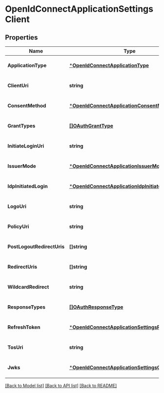# OpenIdConnectApplicationSettingsClient

## Properties
Name | Type | Description | Notes
------------ | ------------- | ------------- | -------------
**ApplicationType** | [***OpenIdConnectApplicationType**](OpenIdConnectApplicationType.md) |  | [optional] [default to null]
**ClientUri** | **string** |  | [optional] [default to null]
**ConsentMethod** | [***OpenIdConnectApplicationConsentMethod**](OpenIdConnectApplicationConsentMethod.md) |  | [optional] [default to null]
**GrantTypes** | [**[]OAuthGrantType**](OAuthGrantType.md) |  | [optional] [default to null]
**InitiateLoginUri** | **string** |  | [optional] [default to null]
**IssuerMode** | [***OpenIdConnectApplicationIssuerMode**](OpenIdConnectApplicationIssuerMode.md) |  | [optional] [default to null]
**IdpInitiatedLogin** | [***OpenIdConnectApplicationIdpInitiatedLogin**](OpenIdConnectApplicationIdpInitiatedLogin.md) |  | [optional] [default to null]
**LogoUri** | **string** |  | [optional] [default to null]
**PolicyUri** | **string** |  | [optional] [default to null]
**PostLogoutRedirectUris** | **[]string** |  | [optional] [default to null]
**RedirectUris** | **[]string** |  | [optional] [default to null]
**WildcardRedirect** | **string** |  | [optional] [default to null]
**ResponseTypes** | [**[]OAuthResponseType**](OAuthResponseType.md) |  | [optional] [default to null]
**RefreshToken** | [***OpenIdConnectApplicationSettingsRefreshToken**](OpenIdConnectApplicationSettingsRefreshToken.md) |  | [optional] [default to null]
**TosUri** | **string** |  | [optional] [default to null]
**Jwks** | [***OpenIdConnectApplicationSettingsClientKeys**](OpenIdConnectApplicationSettingsClientKeys.md) |  | [optional] [default to null]

[[Back to Model list]](../README.md#documentation-for-models) [[Back to API list]](../README.md#documentation-for-api-endpoints) [[Back to README]](../README.md)

